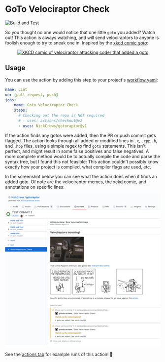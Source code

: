 # GoTo Velociraptor Check

![Build and Test](https://github.com/NickCrews/gotoraptor/workflows/Build%20and%20Test/badge.svg?branch=main&event=push)

So you thought no one would notice that one little `goto` you added? Watch out!
This action is always watching, and will send velociraptors to anyone is
foolish enough to try to sneak one in. Inspired by the [xkcd comic *goto*](https://xkcd.com/292):

<p align="center">
  <a href="https://xkcd.com/292">
    <img
      alt="XKCD comic of velociraptor attacking coder that added a goto"
      src="https://imgs.xkcd.com/comics/goto.png">
  </a>
</p>

## Usage

You can use the action by adding this step to your project's
[workflow yaml](https://docs.github.com/actions/quickstart):

```yaml
name: Lint
on: [pull_request, push]
jobs:
    name: Goto Velociraptor Check
    steps:
      # Checking out the repo is NOT required
      # - uses: actions/checkout@v2
      - uses: NickCrews/gotoraptor@v1
```

If the action finds any gotos were added, then the PR or push commit gets
flagged. The action looks through all added or modified lines in `.c`,
`.cpp`,`.h`, and `.hpp` files, using a simple regex to find `goto` statements.
This isn't perfect, and might result in some false
positives and false negatives. A more complete method would be to actually
compile the code and parse the syntax tree, but I found this not feasible:
This action couldn't possibly know exactly how your project is compiled,
what compiler flags are used, etc.

In the screenshot below you can see what the action does when it finds an
added goto. Of note are the velociraptor memes, the xckd comic, and
annotations on specific lines:

![](docs/velociraptors_incoming.png)

See the [actions tab](https://github.com/NickCrews/gotoraptor/actions) for example runs of this action! :rocket:
